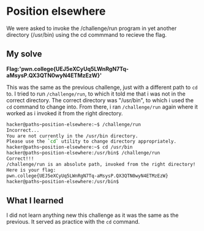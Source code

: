 # Position elsewhere

We were asked to invoke the /challenge/run program in yet another directory (/usr/bin) using the cd commmand to recieve the flag. 

## My solve
**Flag:'pwn.college{UEJ5eXCyUq5LWnRgN7Tq-aMsysP.QX3QTN0wyN4ETMzEzW}'** 

This was the same as the previous challenge, just with a different path to ``cd`` to. I tried to run ``/challenge/run``, to which it told me that i was not in the correct directory. The correct directory was "/usr/bin", to which i used the ``cd`` command to change into. From there, i ran ``/challenge/run`` again where it worked as i invoked it from the right directory.

```bash
hacker@paths~position-elsewhere:~$ /challenge/run
Incorrect...
You are not currently in the /usr/bin directory.
Please use the `cd` utility to change directory appropriately.
hacker@paths~position-elsewhere:~$ cd /usr/bin
hacker@paths~position-elsewhere:/usr/bin$ /challenge/run
Correct!!!
/challenge/run is an absolute path, invoked from the right directory!
Here is your flag:
pwn.college{UEJ5eXCyUq5LWnRgN7Tq-aMsysP.QX3QTN0wyN4ETMzEzW}
hacker@paths~position-elsewhere:/usr/bin$ 
```

## What I learned

I did not learn anything new this challenge as it was the same as the previous. It served as practice with the ``cd`` command.
